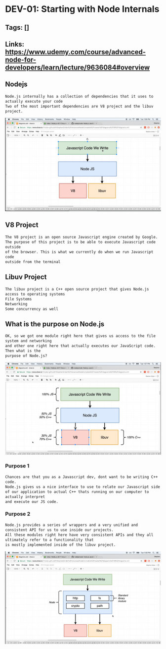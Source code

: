 # DEV-01: Starting with Node Internals

## Tags: []

## Links: <https://www.udemy.com/course/advanced-node-for-developers/learn/lecture/9636084#overview>

## Nodejs

    Node.js internally has a collection of dependencies that it uses to actually execute your code
    Two of the most important dependencies are V8 project and the libuv project.

![""](../images/DEV-01/DEV-01-A1.png)

## V8 Project

    The V8 project is an open source Javascript engine created by Google.
    The purpose of this project is to be able to execute Javascript code outside
    of the browser. This is what we currently do when we run Javascript code
    outside from the terminal

## Libuv Project

    The libuv project is a C++ open source project that gives Node.js access to operating systems
    File Systems
    Networking
    Some concurrency as well

## What is the purpose on Node.js

    OK, so we got one module right here that gives us access to the file system and networking
    and other one right here that actually executes our JavaScript code. Then what is the 
    purpose of Node.js?

![""](../images/DEV-01/DEV-01-A2.png)

### Purpose 1

    Chances are that you as a Javascript dev, dont want to be writing C++ code.
    Node.js gives us a nice interface to use to relate our Javascript side
    of our application to actual C++ thats running on our computer to actually interpret 
    and execute our JS code.

### Purpose 2

    Node.js provides a series of wrappers and a very unified and consistent API for us to use inside our projects.
    All these modules right here have very consistent APIs and they all ultimately refer to a functionality that 
    is mostly implemented inside of the libuv project.

![""](../images/DEV-01/DEV-01-A3.png)


